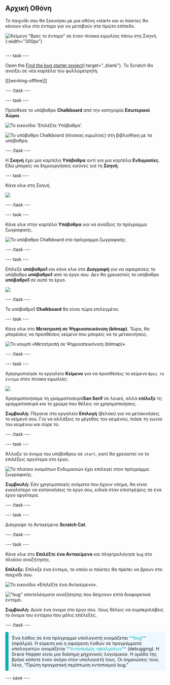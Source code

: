 ## Αρχική Οθόνη

<div style="display: flex; flex-wrap: wrap">
<div style="flex-basis: 200px; flex-grow: 1; margin-right: 15px;">
Το παιχνίδι σου θα ξεκινήσει με μια οθόνη «start» και οι παίκτες θα κάνουν κλικ στο έντομο για να μεταβούν στο πρώτο επίπεδο.
</div>
<div>

![Κείμενο "Βρες το έντομο" σε έναν πίνακα κιμωλίας πάνω στη Σκηνή.](images/start-screen.png){:width="300px"}

</div>
</div>

--- task ---

Open the [Find the bug starter project](https://scratch.mit.edu/projects/582214723/editor){:target="_blank"}. Το Scratch θα ανοίξει σε νέα καρτέλα του φυλλομετρητή.

[[[working-offline]]]

--- /task ---

--- task ---

Πρόσθεσε το υπόβαθρο **Chalkboard** από την κατηγορία **Εσωτερικοί Χώροι**.

![Το εικονίδιο 'Επιλέξτε Υπόβαθρο'.](images/backdrop-button.png)

![Το υπόβαθρο Chalkboard (πίνακας κιμωλίας) στη βιβλιοθήκη με τα υπόβαθρα.](images/chalkboard.png)

--- /task ---

Η **Σκηνή** έχει μια καρτέλα **Υπόβαθρα** αντί για μια καρτέλα **Ενδυμασίες**. Εδώ μπορείς να δημιουργήσεις εικόνες για τη **Σκηνή**.

--- task ---

Κάνε κλικ στη Σκηνή.

![](images/stage-pane.png)

--- /task ---

--- task ---

Κάνε κλικ στην καρτέλα **Υπόβαθρα** για να ανοίξεις το πρόγραμμα ζωγραφικής.

![Το υπόβαθρο Chalkboard στο πρόγραμμα ζωγραφικής.](images/chalkboard-paint.png)

--- /task ---

--- task ---

Επίλεξε **υπόβαθρο1** και κάνε κλικ στο **Διαγραφή** για να αφαιρέσεις το υπόβαθρο **υπόβαθρο1** από το έργο σου. Δεν θα χρειαστείς το υπόβαθρο **υπόβαθρο1** σε αυτό το έργο.

![](images/delete-backdrop1.png)

--- /task ---

Το υπόβαθρο1 **Chalkboard** θα είναι τώρα επιλεγμένο.

--- task ---

Κάνε κλικ στο **Μετατροπή σε Ψηφιοαπεικόνιση (bitmap)**. Τώρα, θα μπορέσεις να προσθέσεις κείμενο που μπορείς να το μετακινήσεις.

![Το κουμπί «Μετατροπή σε Ψηφιοαπεικόνιση (bitmap)».](images/vector-button.png)

--- /task ---

--- task ---

Χρησιμοποίησε το εργαλείο **Κείμενο** για να προσθέσεις το κείμενο `Βρες το έντομο` στον πίνακα κιμωλίας:

![](images/chalkboard-text.png)

Χρησιμοποιήσαμε τη γραμματοσειρά**San Serif** σε λευκό, αλλά **επίλεξε** τη γραμματοσειρά και το χρώμα που θέλεις να χρησιμοποιήσεις.

**Συμβουλή:** Πήγαινε στο εργαλείο **Επιλογή** (βελάκι) για να μετακινήσεις το κείμενό σου. Για να αλλάξεις το μέγεθος του κειμένου, πιάσε τη γωνία του κειμένου και σύρε το.

--- /task ---

--- task ---

Άλλαξε το όνομα του υπόβαθρου σε `start`, γιατί θα χρειαστεί να το επιλέξεις αργότερα στο έργο.

![Το πλαίσιο ονομάτων Ενδυμασιών έχει επιλεγεί στον πρόγραμμα ζωγραφικής.](images/start-screen-name.png)

**Συμβουλή:** Εάν χρησιμοποιείς ονόματα που έχουν νόημα, θα είναι ευκολότερο να κατανοήσεις το έργο σου, ειδικά όταν επιστρέψεις σε ένα έργο αργότερα.

--- /task ---

--- task ---

Διάγραψε το Αντικείμενο **Scratch Cat**.

--- /task ---

--- task ---

Κάνε κλικ στο **Επιλέξτε ένα Αντικείμενο** και πληκτρολόγησε `bug` στο πλαίσιο αναζήτησης.

**Επίλεξε:** Επίλεξε ένα έντομο, το οποίο οι παίκτες θα πρέπει να βρουν στο παιχνίδι σου.

![Το εικονίδιο «Επιλέξτε ένα Αντικείμενο».](images/sprite-button.png)

!["bug" αποτελέσματα αναζήτησης που δείχνουν επτά διαφορετικά έντομα.](images/bug-search.png)

**Συμβουλή:** Δώσε ένα όνομα στο έργο σου. Ίσως θέλεις να συμπεριλάβεις το όνομα του εντόμου που μόλις επέλεξες.

--- /task ---

<p style="border-left: solid; border-width:10px; border-color: #0faeb0; background-color: aliceblue; padding: 10px;">
Ένα λάθος σε ένα πρόγραμμα υπολογιστή ονομάζεται <span style="color: #0faeb0">**bug**</span> (σφάλμα). Η εύρεση και η αφαίρεση λαθών σε προγράμματα υπολογιστών ονομάζεται <span style="color: #0faeb0">**εντοπισμός σφαλμάτων**</span> (debugging). Η Grace Hopper είναι μια διάσημη μηχανικός λογισμικού. Η ομάδα της βρήκε κάποτε έναν σκόρο στον υπολογιστή τους. Οι σημειώσεις τους λένε, "Πρώτη πραγματική περίπτωση εντοπισμού bug."
</p>

--- save ---

